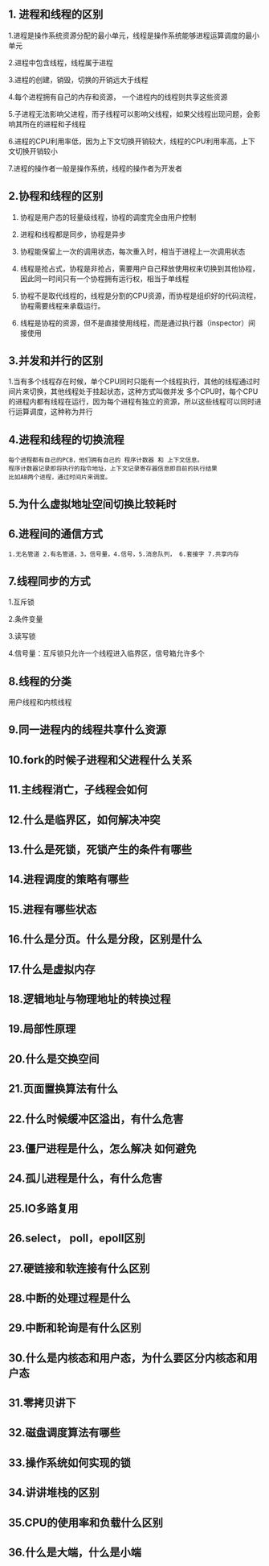 ## 1. 进程和线程的区别  
   1.进程是操作系统资源分配的最小单元，线程是操作系统能够进程运算调度的最小单元

   2.进程中包含线程，线程属于进程
   
   3.进程的创建，销毁，切换的开销远大于线程
   
   4.每个进程拥有自己的内存和资源， 一个进程内的线程则共享这些资源
   
   5.子进程无法影响父进程，而子线程可以影响父线程，如果父线程出现问题，会影响其所在的进程和子线程
   
   6.进程的CPU利用率低，因为上下文切换开销较大，线程的CPU利用率高，上下文切换开销较小
   
   7.进程的操作者一般是操作系统，线程的操作者为开发者
   
## 2.协程和线程的区别
   1. 协程是用户态的轻量级线程，协程的调度完全由用户控制

   2. 进程和线程都是同步，协程是异步
   
   3. 协程能保留上一次的调用状态，每次重入时，相当于进程上一次调用状态
   
   4. 线程是抢占式，协程是非抢占，需要用户自己释放使用权来切换到其他协程，因此同一时间只有一个协程拥有运行权，相当于单线程
   
   5. 协程不是取代线程的，线程是分割的CPU资源，而协程是组织好的代码流程，协程需要线程来承载运行。
   
  
   6. 线程是协程的资源，但不是直接使用线程，而是通过执行器（inspector）间接使用
## 3.并发和并行的区别
   1.当有多个线程存在时候，单个CPU同时只能有一个线程执行，其他的线程通过时间片来切换，其他线程处于挂起状态，这种方式叫做并发
      多个CPU时，每个CPU的进程内都有线程在运行，因为每个进程有独立的资源，所以这些线程可以同时进行运算调度，这种称为并行
    
## 4.进程和线程的切换流程
    每个进程都有自己的PCB，他们拥有自己的 程序计数器 和 上下文信息。
    程序计数器记录即将执行的指令地址，上下文记录寄存器信息即目前的执行结果
    比如AB两个进程，通过时间片来调度。
## 5.为什么虚拟地址空间切换比较耗时
## 6.进程间的通信方式
    1.无名管道 2.有名管道，3，信号量，4.信号，5.消息队列， 6.套接字 7.共享内存

## 7.线程同步的方式
   1.互斥锁
   
   2.条件变量
   
   3.读写锁
   
   4.信号量：互斥锁只允许一个线程进入临界区，信号箱允许多个
   
## 8.线程的分类
   用户线程和内核线程
## 9.同一进程内的线程共享什么资源
## 10.fork的时候子进程和父进程什么关系
## 11.主线程消亡，子线程会如何
## 12.什么是临界区，如何解决冲突
## 13.什么是死锁，死锁产生的条件有哪些
## 14.进程调度的策略有哪些
## 15.进程有哪些状态
## 16.什么是分页。什么是分段，区别是什么
## 17.什么是虚拟内存
## 18.逻辑地址与物理地址的转换过程
## 19.局部性原理
## 20.什么是交换空间
## 21.页面置换算法有什么
## 22.什么时候缓冲区溢出，有什么危害
## 23.僵尸进程是什么，怎么解决 如何避免
## 24.孤儿进程是什么，有什么危害
## 25.IO多路复用
## 26.select， poll，epoll区别
## 27.硬链接和软连接有什么区别
## 28.中断的处理过程是什么
## 29.中断和轮询是有什么区别
## 30.什么是内核态和用户态，为什么要区分内核态和用户态
## 31.零拷贝讲下
## 32.磁盘调度算法有哪些
## 33.操作系统如何实现的锁
## 34.讲讲堆栈的区别
## 35.CPU的使用率和负载什么区别
## 36.什么是大端，什么是小端
